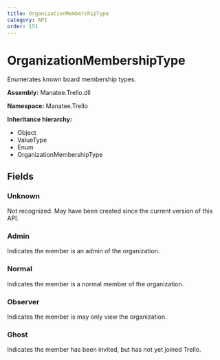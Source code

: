 ```yaml
---
title: OrganizationMembershipType
category: API
order: 151
---
```


# OrganizationMembershipType

Enumerates known board membership types.

**Assembly:** Manatee.Trello.dll

**Namespace:** Manatee.Trello

**Inheritance hierarchy:**

- Object
- ValueType
- Enum
- OrganizationMembershipType

## Fields

### Unknown

Not recognized. May have been created since the current version of this API.

### Admin

Indicates the member is an admin of the organization.

### Normal

Indicates the member is a normal member of the organization.

### Observer

Indicates the member is may only view the organization.

### Ghost

Indicates the member has been invited, but has not yet joined Trello.

